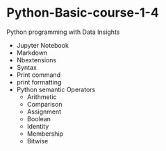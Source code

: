 # Python-Basic-course-1-4
Python programming with Data Insights
- Jupyter Notebook
- Markdown
- Nbextensions
- Syntax
- Print command
- print formatting
- Python semantic Operators
    - Arithmetic
    - Comparison
    - Assignment
    - Boolean
    - Identity
    - Membership
    - Bitwise

